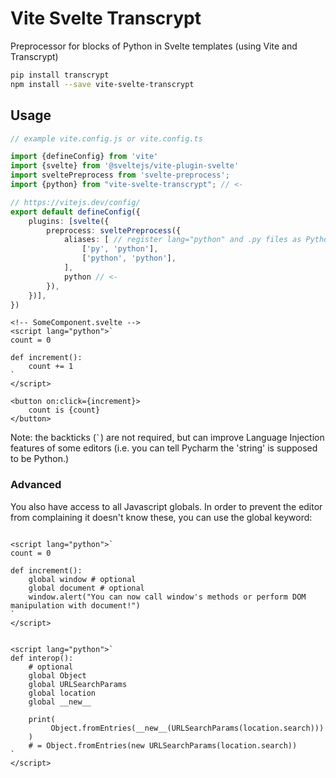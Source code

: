 # Vite Svelte Transcrypt

Preprocessor for blocks of Python in Svelte templates (using Vite and Transcrypt)

```bash
pip install transcrypt
npm install --save vite-svelte-transcrypt
```

## Usage

```ts
// example vite.config.js or vite.config.ts

import {defineConfig} from 'vite'
import {svelte} from '@sveltejs/vite-plugin-svelte'
import sveltePreprocess from 'svelte-preprocess';
import {python} from "vite-svelte-transcrypt"; // <-

// https://vitejs.dev/config/
export default defineConfig({
    plugins: [svelte({
        preprocess: sveltePreprocess({
            aliases: [ // register lang="python" and .py files as Python
                ['py', 'python'],
                ['python', 'python'],
            ],
            python // <- 
        }),
    })],
})

```

```sveltehtml
<!-- SomeComponent.svelte -->
<script lang="python">`
count = 0

def increment():
    count += 1
`
</script>

<button on:click={increment}>
    count is {count}
</button>
```

Note: the backticks (``` ` ```) are not required, but can improve Language Injection features of some editors (i.e. you
can tell Pycharm the 'string' is supposed to be Python.)

### Advanced

You also have access to all Javascript globals. In order to prevent the editor from complaining it doesn't know these,
you can use the global keyword:

```sveltehtml

<script lang="python">`
count = 0

def increment():
    global window # optional
    global document # optional
    window.alert("You can now call window's methods or perform DOM manipulation with document!")
`
</script>
```

```sveltehtml

<script lang="python">`
def interop():
    # optional
    global Object
    global URLSearchParams
    global location
    global __new__

    print(
         Object.fromEntries(__new__(URLSearchParams(location.search)))
    )
    # = Object.fromEntries(new URLSearchParams(location.search))
`
</script>
```